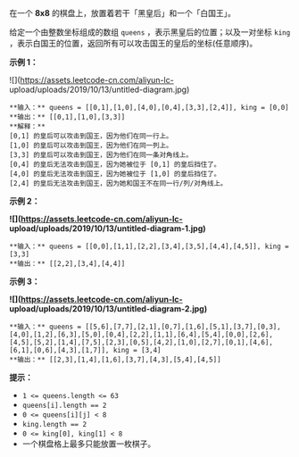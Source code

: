 在一个  **8x8**  的棋盘上，放置着若干「黑皇后」和一个「白国王」。

给定一个由整数坐标组成的数组 `queens` ，表示黑皇后的位置；以及一对坐标 `king`
，表示白国王的位置，返回所有可以攻击国王的皇后的坐标(任意顺序)。



**示例 1：**

![](https://assets.leetcode-cn.com/aliyun-lc-
upload/uploads/2019/10/13/untitled-diagram.jpg)

    
    
    **输入：** queens = [[0,1],[1,0],[4,0],[0,4],[3,3],[2,4]], king = [0,0]
    **输出：** [[0,1],[1,0],[3,3]]
    **解释：** 
    [0,1] 的皇后可以攻击到国王，因为他们在同一行上。 
    [1,0] 的皇后可以攻击到国王，因为他们在同一列上。 
    [3,3] 的皇后可以攻击到国王，因为他们在同一条对角线上。 
    [0,4] 的皇后无法攻击到国王，因为她被位于 [0,1] 的皇后挡住了。 
    [4,0] 的皇后无法攻击到国王，因为她被位于 [1,0] 的皇后挡住了。 
    [2,4] 的皇后无法攻击到国王，因为她和国王不在同一行/列/对角线上。
    

**示例 2：**

**![](https://assets.leetcode-cn.com/aliyun-lc-
upload/uploads/2019/10/13/untitled-diagram-1.jpg)**

    
    
    **输入：** queens = [[0,0],[1,1],[2,2],[3,4],[3,5],[4,4],[4,5]], king = [3,3]
    **输出：** [[2,2],[3,4],[4,4]]
    

**示例 3：**

**![](https://assets.leetcode-cn.com/aliyun-lc-
upload/uploads/2019/10/13/untitled-diagram-2.jpg)**

    
    
    **输入：** queens = [[5,6],[7,7],[2,1],[0,7],[1,6],[5,1],[3,7],[0,3],[4,0],[1,2],[6,3],[5,0],[0,4],[2,2],[1,1],[6,4],[5,4],[0,0],[2,6],[4,5],[5,2],[1,4],[7,5],[2,3],[0,5],[4,2],[1,0],[2,7],[0,1],[4,6],[6,1],[0,6],[4,3],[1,7]], king = [3,4]
    **输出：** [[2,3],[1,4],[1,6],[3,7],[4,3],[5,4],[4,5]]
    



**提示：**

  * `1 <= queens.length <= 63`
  * `queens[i].length == 2`
  * `0 <= queens[i][j] < 8`
  * `king.length == 2`
  * `0 <= king[0], king[1] < 8`
  * 一个棋盘格上最多只能放置一枚棋子。

